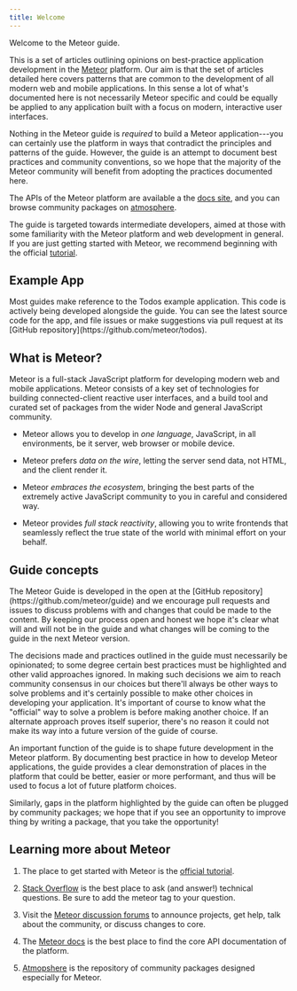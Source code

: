 ```yaml
---
title: Welcome
---
```


Welcome to the Meteor guide.

This is a set of articles outlining opinions on best-practice application development in the [Meteor](https://meteor.com) platform. Our aim is that the set of articles detailed here covers patterns that are common to the development of all modern web and mobile applications. In this sense a lot of what's documented here is not necessarily Meteor specific and could be equally be applied to any application built with a focus on modern, interactive user interfaces.

Nothing in the Meteor guide is *required* to build a Meteor application---you can certainly use the platform in ways that contradict the principles and patterns of the guide. However, the guide is an attempt to document best practices and community conventions, so we hope that the majority of the Meteor community will benefit from adopting the practices documented here.

The APIs of the Meteor platform are available a the [docs site](https://docs.meteor.com), and you can browse community packages on [atmosphere](https://atmospherejs.com).

The guide is targeted towards intermediate developers, aimed at those with some familiarity with the Meteor platform and web development in general. If you are just getting started with Meteor, we recommend beginning with the official [tutorial](https://www.meteor.com/tutorials/blaze/creating-an-app).

<h2 id="example-app">Example App</h2>
Most guides make reference to the Todos example application. This code is actively being developed alongside the guide. You can see the latest source code for the app, and file issues or make suggestions via pull request at its [GitHub repository](https://github.com/meteor/todos).

<h2 id="what-is-meteor">What is Meteor?</h2>

Meteor is a full-stack JavaScript platform for developing modern web and mobile applications. Meteor consists of a key set of technologies for building connected-client reactive user interfaces, and a build tool and curated set of packages from the wider Node and general JavaScript community.

 - Meteor allows you to develop in *one language*, JavaScript, in all environments, be it server, web browser or mobile device.

 - Meteor prefers *data on the wire*, letting the server send data, not HTML, and the client render it.

 - Meteor *embraces the ecosystem*, bringing the best parts of the extremely active JavaScript community to you in careful and considered way.

 - Meteor provides *full stack reactivity*, allowing you to write frontends that seamlessly reflect the true state of the world with minimal effort on your behalf.

<h2 id="guide-concepts">Guide concepts</h2>
The Meteor Guide is developed in the open at the [GitHub repository](https://github.com/meteor/guide) and we encourage pull requests and issues to discuss problems with and changes that could be made to the content. By keeping our process open and honest we hope it's clear what will and will not be in the guide and what changes will be coming to the guide in the next Meteor version.

The decisions made and practices outlined in the guide must necessarily be opinionated; to some degree certain best practices must be highlighted and other valid approaches ignored. In making such decisions we aim to reach community consensus in our choices but there'll always be other ways to solve problems and it's certainly possible to make other choices in developing your application. It's important of course to know what the "official" way to solve a problem is before making another choice. If an alternate approach proves itself superior, there's no reason it could not make its way into a future version of the guide of course.

An important function of the guide is to shape future development in the Meteor platform. By documenting best practice in how to develop Meteor applications, the guide provides a clear demonstration of places in the platform that could be better, easier or more performant, and thus will be used to focus a lot of future platform choices.

Similarly, gaps in the platform highlighted by the guide can often be plugged by community packages; we hope that if you see an opportunity to improve thing by writing a package, that you take the opportunity!

<h2 id="learning-more">Learning more about Meteor</h2>

1. The place to get started with Meteor is the [official tutorial](https://www.meteor.com/tutorials/blaze/creating-an-app).

2. [Stack Overflow](http://stackoverflow.com/questions/tagged/meteor) is the best place to ask (and answer!) technical questions. Be sure to add the meteor tag to your question.

3. Visit the [Meteor discussion forums](https://forums.meteor.com) to announce projects, get help, talk about the community, or discuss changes to core.

4. The [Meteor docs](https://docs.meteor.com) is the best place to find the core API documentation of the platform.
 
5. [Atmopshere](https://atmospherejs.com) is the repository of community packages designed especially for Meteor.